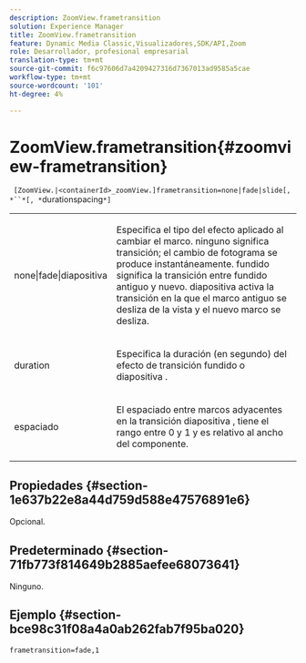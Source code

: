 ```yaml
---
description: ZoomView.frametransition
solution: Experience Manager
title: ZoomView.frametransition
feature: Dynamic Media Classic,Visualizadores,SDK/API,Zoom
role: Desarrollador, profesional empresarial
translation-type: tm+mt
source-git-commit: f6c97606d7a4209427316d7367013ad9585a5cae
workflow-type: tm+mt
source-wordcount: '101'
ht-degree: 4%

---
```



# ZoomView.frametransition{#zoomview-frametransition}

` [ZoomView.|<containerId>_zoomView.]frametransition=none|fade|slide[, *``*[, *`durationspacing`*]`

<table id="table_D5992FCFF26046079089652B211BB6C5"> 
 <tbody> 
  <tr> 
   <td colname="col1"> <p> <span class="codeph"> none|fade|diapositiva  </span> </p> </td> 
   <td colname="col2"> <p>Especifica el tipo del efecto aplicado al cambiar el marco. <span class="codeph"> ninguno  </span> significa transición; el cambio de fotograma se produce instantáneamente. <span class="codeph"> fundido  </span> significa la transición entre fundido antiguo y nuevo. <span class="codeph"> diapositiva  </span> activa la transición en la que el marco antiguo se desliza de la vista y el nuevo marco se desliza. </p> </td> 
  </tr> 
  <tr> 
   <td colname="col1"> <p> <span class="codeph"> <span class="varname"> duration  </span> </span> </p> </td> 
   <td colname="col2"> <p>Especifica la duración (en segundo) del efecto de transición <span class="codeph"> fundido </span> o <span class="codeph"> diapositiva </span>. </p> </td> 
  </tr> 
  <tr> 
   <td colname="col1"> <p> <span class="codeph"> <span class="varname"> espaciado  </span> </span> </p> </td> 
   <td colname="col2"> <p>El espaciado entre marcos adyacentes en la transición <span class="codeph"> diapositiva </span>, tiene el rango entre <span class="codeph"> 0 </span> y <span class="codeph"> 1 </span> y es relativo al ancho del componente. </p> </td> 
  </tr> 
 </tbody> 
</table>

## Propiedades {#section-1e637b22e8a44d759d588e47576891e6}

Opcional.

## Predeterminado {#section-71fb773f814649b2885aefee68073641}

Ninguno.

## Ejemplo {#section-bce98c31f08a4a0ab262fab7f95ba020}

`frametransition=fade,1`
